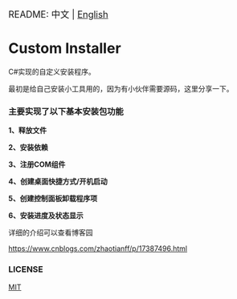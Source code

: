 <font size=4> README: 中文 | <a href="./README-en.md">English</a>  </font>

# Custom Installer
C#实现的自定义安装程序。

最初是给自己安装小工具用的，因为有小伙伴需要源码，这里分享一下。



### 主要实现了以下基本安装包功能

**1、释放文件**

**2、安装依赖**

**3、注册COM组件**

**4、创建桌面快捷方式/开机启动**

**5、创建控制面板卸载程序项**

**6、安装进度及状态显示**



详细的介绍可以查看博客园

https://www.cnblogs.com/zhaotianff/p/17387496.html



### LICENSE
[MIT](LICENSE)

